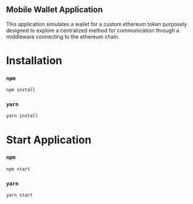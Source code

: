 ## Mobile Wallet Application

This application simulates a wallet for a custom ethereum token purposely designed to explore a centralized method for communication through a middleware connecting to the ethereum chain.

# **Installation**
### **```npm```** 
```bash
npm install
```
###  **```yarn```**
```bash
yarn install
```

# **Start Application**
### **```npm```** 
```bash
npm start
```
###  **```yarn```**
```bash
yarn start
```